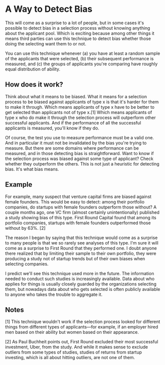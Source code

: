 # A Way to Detect Bias

This will come as a surprise to a lot of people, but in some cases
it's possible to detect bias in a selection process without knowing
anything about the applicant pool. Which is exciting because among
other things it means third parties can use this technique to detect
bias whether those doing the selecting want them to or not.

You can use this technique whenever (a) you have at least
a random sample of the applicants that were selected, (b) their
subsequent performance is measured, and (c) the groups of
applicants you're comparing have roughly equal distribution of ability.

## How does it work?

Think about what it means to be biased. What
it means for a selection process to be biased against applicants
of type x is that it's harder for them to make it through. Which
means applicants of type x have to be better to get selected than
applicants not of type x.[1]
Which means applicants of type x
who do make it through the selection process will outperform other
successful applicants. And if the performance of all the successful
applicants is measured, you'll know if they do.

Of course, the test you use to measure performance must be a valid
one. And in particular it must not be invalidated by the bias you're
trying to measure.
But there are some domains where performance can be measured, and
in those detecting bias is straightforward. Want to know if the
selection process was biased against some type of applicant? Check
whether they outperform the others. This is not just a heuristic
for detecting bias. It's what bias means.

## Example

For example, many suspect that venture capital firms are biased
against female founders. This would be easy to detect: among their
portfolio companies, do startups with female founders outperform
those without? A couple months ago, one VC firm (almost certainly
unintentionally) published a study showing bias of this type. First
Round Capital found that among its portfolio companies, startups
with female founders outperformed those without by 63%. [2]

The reason I began by saying that this technique would come as a
surprise to many people is that we so rarely see analyses of this
type. I'm sure it will come as a surprise to First Round that they
performed one. I doubt anyone there realized that by limiting their
sample to their own portfolio, they were producing a study not of
startup trends but of their own biases when selecting companies.

I predict we'll see this technique used more in the future. The
information needed to conduct such studies is increasingly available.
Data about who applies for things is usually closely guarded by the
organizations selecting them, but nowadays data about who gets
selected is often publicly available to anyone who takes the trouble
to aggregate it.

## Notes

[1]
This technique wouldn't work if the selection process looked
for different things from different types of applicants—for
example, if an employer hired men based on their ability but women
based on their appearance.

[2]
As Paul Buchheit points out, First Round excluded their most 
successful investment, Uber, from the study. And while it 
makes sense to exclude outliers from some types of studies, 
studies of returns from startup investing, which is all about 
hitting outliers, are not one of them.